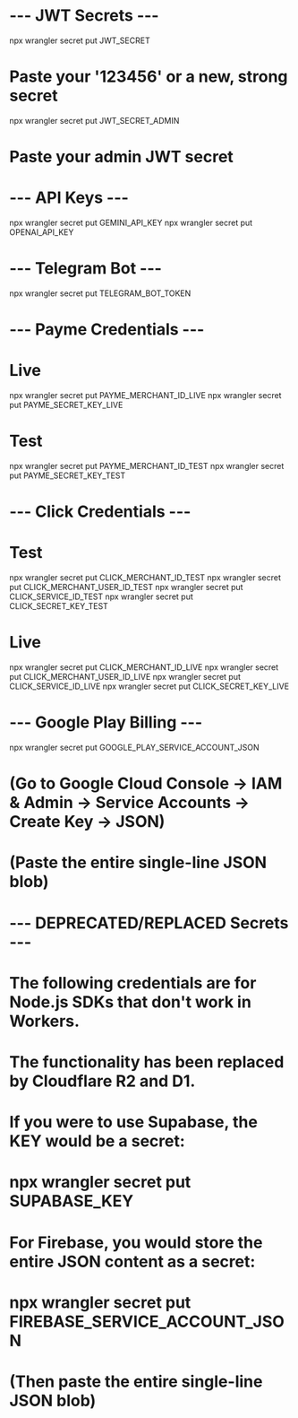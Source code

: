 # --- JWT Secrets ---
npx wrangler secret put JWT_SECRET
# Paste your '123456' or a new, strong secret

npx wrangler secret put JWT_SECRET_ADMIN
# Paste your admin JWT secret

# --- API Keys ---
npx wrangler secret put GEMINI_API_KEY
npx wrangler secret put OPENAI_API_KEY

# --- Telegram Bot ---
npx wrangler secret put TELEGRAM_BOT_TOKEN

# --- Payme Credentials ---
# Live
npx wrangler secret put PAYME_MERCHANT_ID_LIVE
npx wrangler secret put PAYME_SECRET_KEY_LIVE
# Test
npx wrangler secret put PAYME_MERCHANT_ID_TEST
npx wrangler secret put PAYME_SECRET_KEY_TEST

# --- Click Credentials ---
# Test
npx wrangler secret put CLICK_MERCHANT_ID_TEST
npx wrangler secret put CLICK_MERCHANT_USER_ID_TEST
npx wrangler secret put CLICK_SERVICE_ID_TEST
npx wrangler secret put CLICK_SECRET_KEY_TEST
# Live
npx wrangler secret put CLICK_MERCHANT_ID_LIVE
npx wrangler secret put CLICK_MERCHANT_USER_ID_LIVE
npx wrangler secret put CLICK_SERVICE_ID_LIVE
npx wrangler secret put CLICK_SECRET_KEY_LIVE

# --- Google Play Billing ---
npx wrangler secret put GOOGLE_PLAY_SERVICE_ACCOUNT_JSON
# (Go to Google Cloud Console -> IAM & Admin -> Service Accounts -> Create Key -> JSON)
# (Paste the entire single-line JSON blob)


# --- DEPRECATED/REPLACED Secrets ---
# The following credentials are for Node.js SDKs that don't work in Workers.
# The functionality has been replaced by Cloudflare R2 and D1.

# If you were to use Supabase, the KEY would be a secret:
# npx wrangler secret put SUPABASE_KEY

# For Firebase, you would store the entire JSON content as a secret:
# npx wrangler secret put FIREBASE_SERVICE_ACCOUNT_JSON
# (Then paste the entire single-line JSON blob)